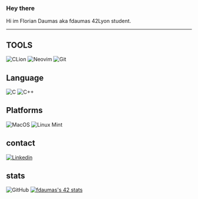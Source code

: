 ### Hey there

Hi im Florian Daumas aka fdaumas 42Lyon student.

---
## TOOLS
![CLion](https://img.shields.io/badge/CLion-9cff2f?style=for-the-badge&logo=clion&logoColor=black)
![Neovim](https://img.shields.io/badge/Neovim-1e90ff?style=for-the-badge&logo=neovim&logoColor=black)
![Git](https://img.shields.io/badge/Git-e69500?style=for-the-badge&logo=git&logoColor=black)

## Language
![C](https://img.shields.io/badge/-9cff2?fstyle=for-the-badge&logo=c&logoColor=black)
![C++](https://img.shields.io/badge/-1e90ff?style=for-the-badge&logo=c++&logoColor=black)

## Platforms
![MacOS](https://img.shields.io/badge/mac%20os-9cff2f?style=for-the-badge&logo=apple&logoColor=black)
![Linux Mint](https://img.shields.io/badge/Linux_mint-1e90ff?style=for-the-badge&logo=linux&logoColor=black)

## contact

[![Linkedin](https://img.shields.io/badge/LinkedIn-1e90ff?style=for-the-badge&logo=linkedin&logoColor=black)](https://www.linkedin.com/in/florian-daumas-6499b01b9/)

## stats
![GitHub](https://github-readme-stats.vercel.app/api?username=fdaumas)
[![fdaumas's 42 stats](https://badge42.vercel.app/api/v2/cl9u8ui1e00730flhx740vroj/stats?cursusId=21&coalitionId=17)](https://github.com/JaeSeoKim/badge42)

